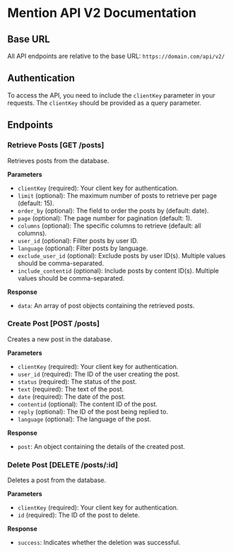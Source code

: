 # Mention API V2 Documentation

## Base URL
All API endpoints are relative to the base URL: `https://domain.com/api/v2/`

## Authentication
To access the API, you need to include the `clientKey` parameter in your requests. The `clientKey` should be provided as a query parameter.

## Endpoints

### Retrieve Posts [GET /posts]
Retrieves posts from the database.

**Parameters**
- `clientKey` (required): Your client key for authentication.
- `limit` (optional): The maximum number of posts to retrieve per page (default: 15).
- `order_by` (optional): The field to order the posts by (default: date).
- `page` (optional): The page number for pagination (default: 1).
- `columns` (optional): The specific columns to retrieve (default: all columns).
- `user_id` (optional): Filter posts by user ID.
- `language` (optional): Filter posts by language.
- `exclude_user_id` (optional): Exclude posts by user ID(s). Multiple values should be comma-separated.
- `include_contentid` (optional): Include posts by content ID(s). Multiple values should be comma-separated.

**Response**
- `data`: An array of post objects containing the retrieved posts.

### Create Post [POST /posts]
Creates a new post in the database.

**Parameters**
- `clientKey` (required): Your client key for authentication.
- `user_id` (required): The ID of the user creating the post.
- `status` (required): The status of the post.
- `text` (required): The text of the post.
- `date` (required): The date of the post.
- `contentid` (optional): The content ID of the post.
- `reply` (optional): The ID of the post being replied to.
- `language` (optional): The language of the post.

**Response**
- `post`: An object containing the details of the created post.

### Delete Post [DELETE /posts/:id]
Deletes a post from the database.

**Parameters**
- `clientKey` (required): Your client key for authentication.
- `id` (required): The ID of the post to delete.

**Response**
- `success`: Indicates whether the deletion was successful.

